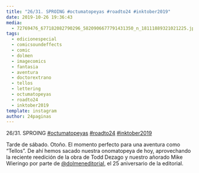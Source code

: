 ```yaml
---
title: "26/31. SPROING #octumatopeyas #roadto24 #inktober2019"
date: 2019-10-26 19:36:43
media: 
  - 72769476_677182082790296_5820906677791431350_n_18111889321021225.jpg
tags: 
  - edicionespecial
  - comicsoundeffects
  - comic
  - dolmen
  - imagecomics
  - fantasia
  - aventura
  - doctorextrano
  - tellos
  - lettering
  - octumatopeyas
  - roadto24
  - inktober2019
template: instagram
author: 24paginas
---
```


26/31. SPROING [#octumatopeyas](/tags/octumatopeyas) [#roadto24](/tags/roadto24) [#inktober2019](/tags/inktober2019)

Tarde de sábado. Otoño. El momento perfecto para una aventura como “Tellos”. De ahí hemos sacado nuestra onomatopeya de hoy, aprovechando la reciente reedición de la obra de Todd Dezago y nuestro añorado Mike Wieringo por parte de [@dolmeneditorial](https://instagram.com/dolmeneditorial), el 25 aniversario de la editorial.
